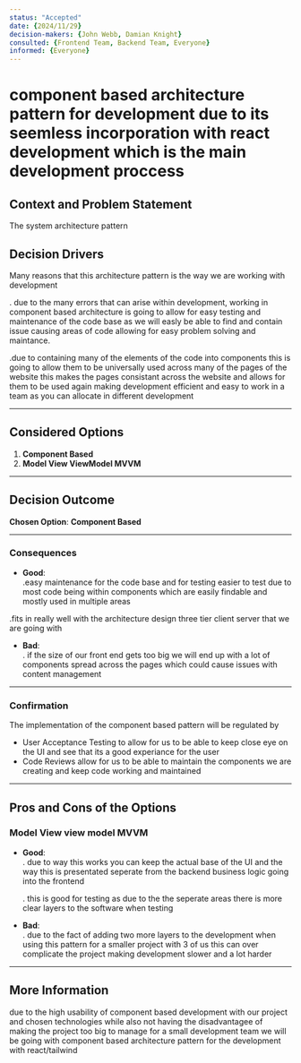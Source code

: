 ```yaml
---
status: "Accepted"
date: {2024/11/29}
decision-makers: {John Webb, Damian Knight}
consulted: {Frontend Team, Backend Team, Everyone}
informed: {Everyone}
---
```


# component based architecture pattern for development due to its seemless incorporation with react development which is the main development proccess 

## Context and Problem Statement

The system architecture pattern
## Decision Drivers

Many reasons that this architecture pattern is the way we are working with development 

. due to the many errors that can arise within development, working in component based architecture is going to allow for easy testing and maintenance of the code base 
as we will easly be able to find and contain issue causing areas of code allowing for easy problem solving and maintance.

.due to containing many of the elements of the code into components this is going to allow them to be universally used across many of the pages of the website 
this makes the pages consistant across the website and allows for them to be used again making development efficient and easy to work in a team 
as you can allocate in different development 

---

## Considered Options

1. **Component Based**   
2. **Model View ViewModel MVVM**

---

## Decision Outcome

**Chosen Option**: **Component Based**



---

### Consequences

* **Good**:  
.easy maintenance for the code base and for testing easier to test due to most code being within components which are easily findable and mostly used in multiple areas

.fits in really well with the architecture design three tier client server that we are going with 

* **Bad**:  
  . if the size of our front end gets too big we will end up with a lot of components spread across the pages which could cause issues with content management  


---

### Confirmation

The implementation of the component based pattern will be regulated by
 
- User Acceptance Testing to allow for us to be able to keep close eye on the UI and see that its a good experiance for the user 
- Code Reviews allow for us to be able to maintain the components we are creating and keep code working and maintained

---

## Pros and Cons of the Options

### Model View view model MVVM

* **Good**:  
  . due to way this works you can keep the actual base of the UI and the way this is presentated seperate from the backend business logic going into the frontend

  . this is good for testing as due to the the seperate areas there is more clear layers to the software when testing 
 

* **Bad**:  
   . due to the fact of adding two more layers to the development when using this pattern for a smaller project with 3 of us this can over complicate the project making development slower and a lot harder 

---



## More Information

due to the high usability of component based development with our project and chosen technologies while also not having the disadvantagee of making the project too big to manage for a small development team
we will be going with component based architecture pattern for the development with react/tailwind
